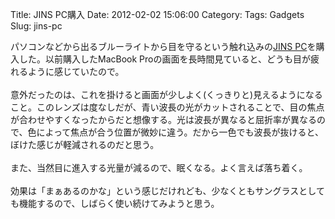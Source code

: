 Title: JINS PC購入
Date: 2012-02-02 15:06:00
Category: 
Tags: Gadgets
Slug: jins-pc

パソコンなどから出るブルーライトから目を守るという触れ込みの<a href="http://hb.afl.rakuten.co.jp/hgc/0f21cc00.c519976b.0f21cc01.54e6319a/?pc=http%3a%2f%2fitem.rakuten.co.jp%2fjins-ec%2fpc-01%2f%3fscid%3daf_ich_link_txt&amp;m=http%3a%2f%2fm.rakuten.co.jp%2fjins-ec%2fi%2f10001835%2f">JINS PC</a>を購入した。以前購入したMacBook Proの画面を長時間見ていると、どうも目が疲れるように感じていたので。<br /><br />意外だったのは、これを掛けると画面が少しよく(くっきりと)見えるようになること。このレンズは度なしだが、青い波長の光がカットされることで、目の焦点が合わせやすくなったからだと想像する。光は波長が異なると屈折率が異なるので、色によって焦点が合う位置が微妙に違う。だから一色でも波長が抜けると、ぼけた感じが軽減されるのだと思う。<br /><br />また、当然目に進入する光量が減るので、眠くなる。よく言えば落ち着く。<br /><br />効果は「まぁあるのかな」という感じだけれども、少なくともサングラスとしても機能するので、しばらく使い続けてみようと思う。

